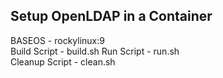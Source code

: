 ## Setup OpenLDAP in a Container

BASEOS - rockylinux:9  
Build Script    - build.sh 
Run Script      - run.sh  
Cleanup Script  - clean.sh  